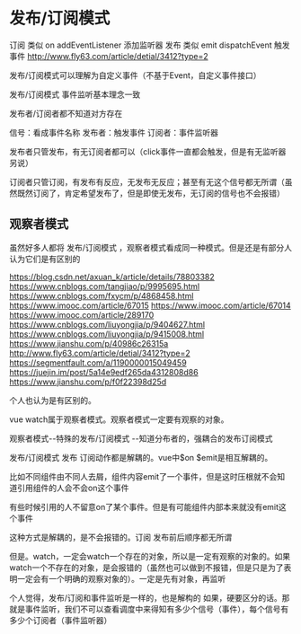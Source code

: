 # 发布/订阅模式

订阅   类似 on addEventListener 添加监听器
发布   类似 emit dispatchEvent 触发事件
http://www.fly63.com/article/detial/3412?type=2

发布/订阅模式可以理解为自定义事件（不基于Event，自定义事件接口）

发布/订阅模式  事件监听基本理念一致

发布者/订阅者都不知道对方存在

信号：看成事件名称 发布者：触发事件 订阅者：事件监听器

发布者只管发布，有无订阅者都可以（click事件一直都会触发，但是有无监听器另说）

订阅者只管订阅，有发布有反应，无发布无反应；甚至有无这个信号都无所谓（虽然既然订阅了，肯定希望发布了，但是即使无发布，无订阅的信号也不会报错）


## 观察者模式

虽然好多人都将 发布/订阅模式 ，观察者模式看成同一种模式。但是还是有部分人认为它们是有区别的

https://blog.csdn.net/axuan_k/article/details/78803382
https://www.cnblogs.com/tangjiao/p/9995695.html
https://www.cnblogs.com/fxycm/p/4868458.html
https://www.imooc.com/article/67015
https://www.imooc.com/article/67014
https://www.imooc.com/article/289170
https://www.cnblogs.com/liuyongjia/p/9404627.html
https://www.cnblogs.com/liuyongjia/p/9415008.html
https://www.jianshu.com/p/40986c26315a
http://www.fly63.com/article/detial/3412?type=2
https://segmentfault.com/a/1190000015049459
https://juejin.im/post/5a14e9edf265da4312808d86
https://www.jianshu.com/p/f0f22398d25d

个人也认为是有区别的。

vue watch属于观察者模式。观察者模式一定要有观察的对象。

观察者模式--特殊的发布/订阅模式
         --知道分布者的，强耦合的发布订阅模式

发布/订阅模式 发布 订阅动作都是解耦的。vue中$on $emit是相互解耦的。

比如不同组件由不同人去屑，组件内容emit了一个事件，但是这时压根就不会知道引用组件的人会不会on这个事件

有些时候引用的人不留意on了某个事件。但是有可能组件内部本来就没有emit这个事件

这种方式是解耦的，是不会报错的。订阅 发布前后顺序都无所谓


但是。watch，一定会watch一个存在的对象，所以是一定有观察的对象的。如果watch一个不存在的对象，是会报错的（虽然也可以做到不报错，但是只是为了表明一定会有一个明确的观察对象的）。一定是先有对象，再监听

个人觉得，发布/订阅和事件监听是一样的，也是解构的
如果，硬要区分的话。那就是事件监听，我们不可以查看调度中来得知有多少个信号（事件），每个信号有多少个订阅者（事件监听器）


